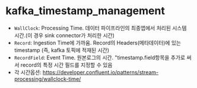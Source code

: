 # kafka_timestamp_management
- `WallClock`: Processing Time. 데이터 파이프라인의 최종앱에서 처리된 시스템 시간.(이 경우 sink connector가 처리한 시간)
- `Record`: Ingestion Time에 가까움. Record의 Headers(메타데이터)에 있는 timestamp (즉, kafka 토픽에 적재된 시간)
- `RecordField`: Event Time. 원본로그의 시간. "timestamp.field항목을 추가로 써서 record의 특정 시간 필드를 지정할 수 있음
- 각 시간옵션: https://developer.confluent.io/patterns/stream-processing/wallclock-time/

